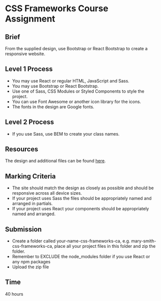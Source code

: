 # CSS Frameworks Course Assignment

## Brief

From the supplied design, use Bootstrap or React Bootstrap to create a responsive website. 


## Level 1 Process

- You may use React or regular HTML, JavaScript and Sass. 
- You may use Bootstrap or React Bootstrap. 
- Use one of Sass, CSS Modules or Styled Components to style the project. 
- You can use Font Awesome or another icon library for the icons. 
- The fonts in the design are Google fonts. 


## Level 2 Process 

- If you use Sass, use BEM to create your class names. 


## Resources

The design and additional files can be found [here](https://lms.noroff.no/mod/folder/view.php?id=41358). 


## Marking Criteria

- The site should match the design as closely as possible and should be responsive across all device sizes. 
- If your project uses Sass the files should be appropriately named and arranged in partials. 
- If your project uses React your components should be appropriately named and arranged. 


## Submission

- Create a folder called your-name-css-frameworks-ca, e.g. mary-smith-css-frameworks-ca, place all your project files in this folder and zip the folder. 
- Remember to EXCLUDE the node_modules folder if you use React or any npm packages 
- Upload the zip file 

## Time

40 hours